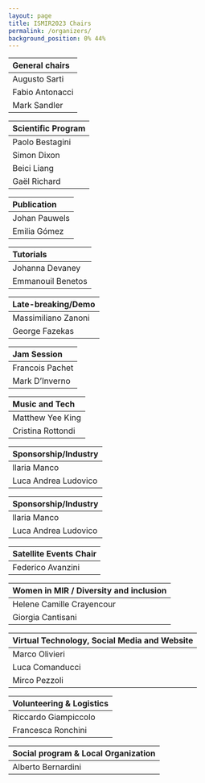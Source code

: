 ```yaml
---
layout: page
title: ISMIR2023 Chairs
permalink: /organizers/
background_position: 0% 44%
---
```


| General chairs  |  
|:------------------|
| Augusto Sarti    |
| Fabio Antonacci    |
| Mark Sandler    | 


| Scientific Program  |                                                                                               
|:-------------------|
| Paolo Bestagini       |
| Simon Dixon          | 
| Beici Liang         | 
| Gaël Richard       | 



| Publication      |
|:----------------|
| Johan Pauwels          |
| Emilia Gómez          | 



| Tutorials        |      
|:----------------|
| Johanna Devaney          | 
| Emmanouil Benetos          |



| Late-breaking/Demo  |  
|:-------------------|
| Massimiliano Zanoni          | 
| George Fazekas	|


| Jam Session	   |         
|:--------------------|
| Francois Pachet     |
| Mark D’Inverno      |


| Music and Tech	   |         
|:--------------------|
| Matthew Yee King     |
| Cristina Rottondi      |

| Sponsorship/Industry |         
|:--------------------|
| Ilaria Manco |
|  Luca Andrea Ludovico     |


| Sponsorship/Industry |         
|:--------------------|
| Ilaria Manco |
|  Luca Andrea Ludovico     |

| Satellite Events Chair |         
|:--------------------|
| Federico Avanzini |



| Women in MIR / Diversity and inclusion| 
|:--------------------|
| Helene Camille Crayencour          |
| Giorgia Cantisani          | 



| Virtual Technology, Social Media and Website  | 
|:-------------------|
| Marco Olivieri                        | 
| Luca Comanducci                        |
| Mirco Pezzoli                        | 



| Volunteering & Logistics   |   
|:--------------------|
| Riccardo Giampiccolo  |
| Francesca Ronchini  | 


| Social program & Local Organization       |                                                                                                
|:----------------|
| Alberto Bernardini  |

<!--

| General chairs  |                                                                                                |
|:------------------:|:-----------------------------------------------------------------------------------------------|
| Augusto Sarti    | ![Augusto Sarti's picture](/ismir2023/assets/img/organizers/asarti-100x100.jpg "Augusto Sarti") |
| Fabio Antonacci    | ![Fabio Antonacci's picture](/ismir2023/assets/img/organizers/fantonacci-100x100.jpg "Fabio Antonacci") |
| Mark Sandler    | ![Mark Sandler's picture](/ismir2023/assets/img/organizers/msandler-100x100.jpg "Mark Sandler") |


| Scientific Program  |                                                                                               |
|:-------------------:|:----------------------------------------------------------------------------------------------|
| Paolo Bestagini       | ![Paolo Bestagini's picture](/ismir2023/assets/img/organizers/pbestagini-100x100.jpg "Paolo Bestagini")    |
| Simon Dixon          | ![Simon Dixon's picture](/ismir2023/assets/img/organizers/ "Simon Dixon")        |
| Beici Liang         | ![Beici Liang's picture](/ismir2023/assets/img/organizers/ "Beici Liang")        |
| Gaël Richard       | ![Gaël Richard's picture](/ismir2023/assets/img/organizers/ "Gaël Richard") |



| Publication      |                                                                                                |
|:----------------:|:-----------------------------------------------------------------------------------------------|
| Johan Pauwels          | ![Johan Pauwels's picture](/ismir2023/assets/img/organizers/ "Johan Pauwels")        |
| Emilia Gómez          | ![Emilia Gómez's picture](/ismir2023/assets/img/organizers/ "Emilia Gómez")        |



| Tutorials        |                                                                                                  |
|:----------------:|:-------------------------------------------------------------------------------------------------|
| Johanna Devaney          | ![Johanna Devaney's picture](/ismir2023/assets/img/organizers/ "Johanna Devaney")        |
| Emmanouil Benetos          | ![Emmanouil Benetos's picture](/ismir2023/assets/img/organizers/ "Emmanouil Benetos")        |



| Late-breaking/Demo  |                                                                                                    |
|:-------------------:|:---------------------------------------------------------------------------------------------------|
| Massimiliano Zanoni          | ![Massimiliano Zanoni's picture](/ismir2023/assets/img/organizers/mzanoni-100x100.jpg "Massimiliano Zanoni")        |


| Music and Tech	   |                                                                                           |
|:--------------------:|:-------------------------------------------------------------------------------------------|
| Matthew Yee King     | ![Matthew Yee King's picture](/ismir2023/assets/img/organizers/ "Matthew Yee King")        |
| Francois Pachet      | ![Francois Pachet's picture](/ismir2023/assets/img/organizers/ "Francois Pachet")          |



| Women in MIR / Diversity and inclysion|                                                                                                        |
|:--------------------:|:-------------------------------------------------------------------------------------------------------|
| Helene Camille Crayencour          | ![Helene Camille Crayencour's picture](/ismir2023/assets/img/organizers/ "Helene Camille Crayencour")        |
| Giorgia Cantisani          | ![Giorgia Cantisani's picture](/ismir2023/assets/img/organizers/ "Giorgia Cantisani")        |



| Virtual Technology, Social Media and Website  |                                                            |
|:-------------------:|:-------------------------------------------------------------------------------------|
| Marco Olivieri                        | ![Marco Olivieri's picture](/ismir2023/assets/img/organizers/molivieri-100x100.jpg "Marco Olivieri") |
| Luca Comanducci                        | ![Luca Comanducci's picture](/ismir2023/assets/img/organizers/lcomanducci-100x100.jpg "Luca Comanducci") |
| Mirco Pezzoli                        | ![Mirco Pezzoli's picture](/ismir2023/assets/img/organizers/mpezzoli-100x100.jpg "Mirco Pezzoli") |



| Volunteering & Logistics   |                                                                                                        |
|:--------------------:|:-------------------------------------------------------------------------------------------------------|
| Riccardo Giampiccolo  | ![Riccardo Giampiccolo's picture](/ismir2023/assets/img/organizers/rgiampiccolo-100x100.jpg "Riccardo Giampiccolo") |
| Francesca Ronchini  | ![Francesca Ronchini's picture](/ismir2023/assets/img/organizers/fronchini-100x100.jpg "Francesca Ronchini") |

| Social program & Local Organization       |                                                                                                |
|:----------------:|:-----------------------------------------------------------------------------------------------|
| Alberto Bernardini  | ![Alberto Bernardini's picture](/ismir2023/assets/img/organizers/abernardini-100x100.jpg "Alberto Bernardini") |

-->
